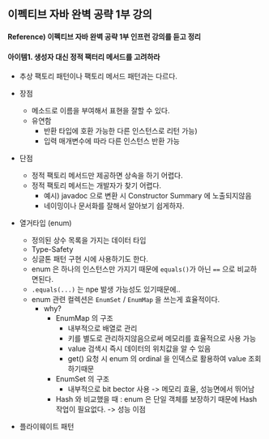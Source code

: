 ## 이펙티브 자바 완벽 공략 1부 강의

#### Reference) 이펙티브 자바 완벽 공략 1부 인프런 강의를 듣고 정리


#### 아이템1. 생성자 대신 정적 팩터리 메서드를 고려하라

- 추상 팩토리 패턴이나 팩토리 메서드 패턴과는 다르다.

- 장점 
  - 메소드로 이름을 부여해서 표현을 잘할 수 있다.
  - 유연함
    - 반환 타입에 호환 가능한 다른 인스턴스로 리턴 가능)
    - 입력 매개변수에 따라 다른 인스턴스 반환 가능
- 단점
  - 정적 팩토리 메서드만 제공하면 상속을 하기 어렵다.
  - 정적 팩토리 메서드는 개발자가 찾기 어렵다.
    - 예시) javadoc 으로 변환 시 Constructor Summary 에 노출되지않음
    - 네이밍이나 문서화를 잘해서 알아보기 쉽게하자.

- 열거타입 (enum)
  - 정의된 상수 목록을 가지는 데이터 타입
  - Type-Safety
  - 싱글톤 패턴 구현 시에 사용하기도 한다.
  - enum 은 하나의 인스턴스만 가지기 때문에 ```equals()```가 아닌 ```==``` 으로 비교하면된다.
  - ```.equals(...)``` 는 npe 발생 가능성도 있기때문에..
  - enum 관련 컬렉션은 ```EnumSet``` / ```EnumMap``` 을 쓰는게 효율적이다.
      - why?
          - EnumMap 의 구조
              - 내부적으로 배열로 관리
              - 키를 별도로 관리하지않음으로써 메모리를 효율적으로 사용 가능
              - value 검색시 즉시 데이터의 위치값을 알 수 있음
              - get() 요청 시 enum 의 ordinal 을 인덱스로 활용하여 value 조회하기때문
          - EnumSet 의 구조
              - 내부적으로 bit bector 사용 -> 메모리 효율, 성능면에서 뛰어남 
          - Hash 와 비교했을 때 : enum 은 단일 객체를 보장하기 때문에 Hash 작업이 필요없다. -> 성능 이점
       
- 플라이웨이트 패턴

